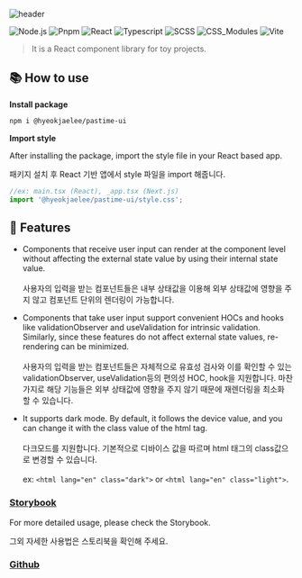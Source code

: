 ![header](https://capsule-render.vercel.app/api?type=rect&color=0:EEFF00,100:a82da8&fontColor=FFFFFF&height=100&section=header&text=Pastime%20UI&fontSize=40&fontAlign=50&fontAlignY=50)

![Node.js](https://img.shields.io/badge/Node-339933?style=flat-square&logo=Node.js&logoColor=white) ![Pnpm](https://img.shields.io/badge/Pnpm-F69220?style=flat-square&logo=pnpm&logoColor=white) ![React](https://img.shields.io/badge/React-61DAFB?style=flat-square&logo=react&logoColor=black) ![Typescript](https://img.shields.io/badge/Typescript-3178c6?style=flat-square&logo=typescript&logoColor=white) ![SCSS](https://img.shields.io/badge/Sass-CC6699?style=flat-square&logo=sass&logoColor=white) ![CSS_Modules](https://img.shields.io/badge/CSS%20Modules-000000?style=flat-square&logo=CSS%20Modules&logoColor=white)
![Vite](https://img.shields.io/badge/Vite-646CFF?style=flat-square&logo=vite&logoColor=white)

> It is a React component library for toy projects.

## 📚 How to use

**Install package**

```bash
npm i @hyeokjaelee/pastime-ui
```

**Import style**

After installing the package, import the style file in your React based app.

패키지 설치 후 React 기반 앱에서 style 파일을 import 해줍니다.

```javascript
//ex: main.tsx (React), _app.tsx (Next.js)
import '@hyeokjaelee/pastime-ui/style.css';
```

## 🧩 Features

- Components that receive user input can render at the component level without affecting the external state value by using their internal state value.<br/><br/>
  사용자의 입력을 받는 컴포넌트들은 내부 상태값을 이용해 외부 상태값에 영향을 주지 않고 컴포넌트 단위의 렌더링이 가능합니다.

- Components that take user input support convenient HOCs and hooks like validationObserver and useValidation for intrinsic validation. Similarly, since these features do not affect external state values, re-rendering can be minimized.<br/><br/>
  사용자의 입력을 받는 컴포넌트들은 자체적으로 유효성 검사와 이를 확인할 수 있는 validationObserver, useValidation등의 편의성 HOC, hook을 지원합니다. 마찬가지로 해당 기능들은 외부 상태값에 영향을 주지 않기 때문에 재렌더링을 최소화 할 수 있습니다.

- It supports dark mode. By default, it follows the device value, and you can change it with the class value of the html tag.<br/><br/>다크모드를 지원합니다. 기본적으로 디바이스 값을 따르며 html 태그의 class값으로 변경할 수 있습니다.<br/><br/>
  ex: `<html lang="en" class="dark">` or `<html lang="en" class="light">`.

### [Storybook](https://hyeokjaelee.github.io/pastime-ui)

For more detailed usage, please check the Storybook.

그외 자세한 사용법은 스토리북을 확인해 주세요.

### [Github](https://github.com/HyeokjaeLee/pastime-ui)

